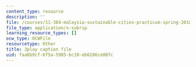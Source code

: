 ```yaml
---
content_type: resource
description: ''
file: /courses/11-384-malaysia-sustainable-cities-practicum-spring-2018/faa6b9cf6f5a5985bc10eb6186ce08fc_2Y0cpVGuDoM.vtt
file_type: application/x-subrip
learning_resource_types: []
ocw_type: OCWFile
resourcetype: Other
title: 3play caption file
uid: faa6b9cf-6f5a-5985-bc10-eb6186ce08fc
---
```

